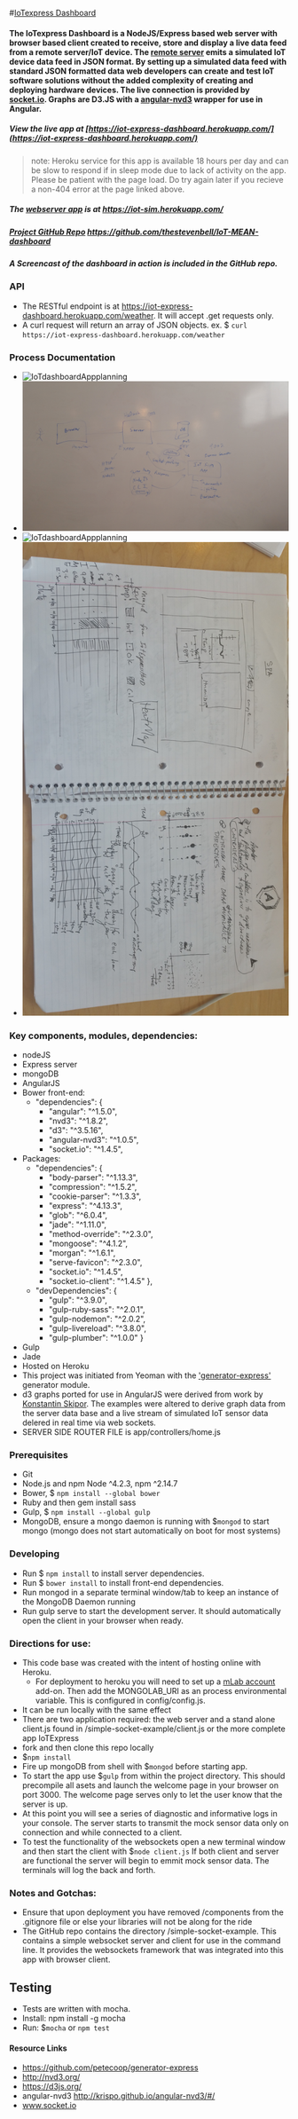 #[IoTexpress Dashboard](https://iot-express-dashboard.herokuapp.com/)
#### The IoTexpress Dashboard is a NodeJS/Express based web server with browser based client created to receive, store and display a live data feed from a remote server/IoT device.  The [remote server](https://iot-sim.herokuapp.com/) emits a simulated IoT device data feed in JSON format. By setting up a simulated data feed with standard JSON formatted data web developers can create and test IoT software solutions without the added complexity of creating and deploying hardware devices.  The live connection is provided by [socket.io](www.socket.io).  Graphs are D3.JS with a [angular-nvd3](http://krispo.github.io/angular-nvd3/#/) wrapper for use in Angular.

##### View the live app at [https://iot-express-dashboard.herokuapp.com/](https://iot-express-dashboard.herokuapp.com/)
>note: Heroku service for this app is available 18 hours per day and can be slow to respond if in sleep mode due to lack of activity on the app. Please be patient with the page load.  Do try again later if you recieve a non-404 error at the page linked above.
##### The [webserver app](https://iot-sim.herokuapp.com/) is at https://iot-sim.herokuapp.com/
##### [Project GitHub Repo](https://github.com/thestevenbell/IoT-MEAN-dashboard) https://github.com/thestevenbell/IoT-MEAN-dashboard
##### A Screencast of the dashboard in action is included in the GitHub repo.
### API
  - The RESTful endpoint is at https://iot-express-dashboard.herokuapp.com/weather.  It will accept .get requests only.
  - A curl request will return an array of JSON objects. ex. $ `curl https://iot-express-dashboard.herokuapp.com/weather`

### Process Documentation
- ![IoTdashboardAppplanning](/IoTdashplanning.jpg)
- ![IoTdashboardAppplanning](/IoTdashplanning2.jpg)
- ![IoTdashboardAppplanning](/IoTdashplanning3.jpg)
- ![IoTdashboardAppplanning](/IoTdashplanning4.jpg)

### Key components, modules,  dependencies:
- nodeJS
- Express server
- mongoDB
- AngularJS
- Bower front-end:
    - "dependencies": {
        - "angular": "^1.5.0",
        - "nvd3": "^1.8.2",
        - "d3": "^3.5.16",
        - "angular-nvd3": "^1.0.5",
        - "socket.io": "^1.4.5",
- Packages:
  - "dependencies": {
    - "body-parser": "^1.13.3",
    - "compression": "^1.5.2",
    - "cookie-parser": "^1.3.3",
    - "express": "^4.13.3",
    - "glob": "^6.0.4",
    - "jade": "^1.11.0",
    - "method-override": "^2.3.0",
    - "mongoose": "^4.1.2",
    - "morgan": "^1.6.1",
    - "serve-favicon": "^2.3.0",
    - "socket.io": "^1.4.5",
    - "socket.io-client": "^1.4.5"
    },
  - "devDependencies": {
      - "gulp": "^3.9.0",
      - "gulp-ruby-sass": "^2.0.1",
      - "gulp-nodemon": "^2.0.2",
      - "gulp-livereload": "^3.8.0",
      - "gulp-plumber": "^1.0.0"
     }
- Gulp
- Jade
- Hosted on Heroku
- This project was initiated from Yeoman with the ['generator-express'](https://github.com/petecoop/generator-express) generator module.
- d3 graphs ported for use in AngularJS were derived from work by [Konstantin Skipor](http://krispo.github.io/angular-nvd3/#/quickstart).
The examples were altered to derive graph data from the server data base and a live stream of simulated IoT sensor data delered in real
time via web sockets.
- SERVER SIDE ROUTER FILE is app/controllers/home.js


### Prerequisites
- Git
- Node.js and npm Node ^4.2.3, npm ^2.14.7
- Bower, $ `npm install --global bower`
- Ruby and then gem install sass
- Gulp, $ `npm install --global gulp`
- MongoDB, ensure a mongo daemon is running with $`mongod` to start mongo
(mongo does not start automatically on boot for most systems)

### Developing
- Run $ `npm install` to install server dependencies.
- Run $ `bower install` to install front-end dependencies.
- Run mongod in a separate terminal window/tab to keep an instance of the MongoDB Daemon running
- Run gulp serve to start the development server. It should automatically open the client in your browser when ready.


### Directions for use:
- This code base was created with the intent of hosting online with Heroku.
  - For deployment to heroku you will need to set up a [mLab account](https://elements.heroku.com/addons/mongolab) add-on.  Then add the MONGOLAB_URI as an process environmental variable.  This is configured in config/config.js.
- It can be run locally with the same effect
- There are two application required: the web server and a stand alone client.js
found in /simple-socket-example/client.js or the more complete app IoTExpress
- fork and then clone this repo locally
- $`npm install`
- Fire up mongoDB from shell with $`mongod` before starting app.
- To start the app use $`gulp` from within the project directory.  This should precompile
all asets and launch the welcome page in your browser on port 3000.  The welcome
page serves only to let the user know that the server is up.
- At this point you will see a series of diagnostic and informative
logs in your console. The server starts to transmit the mock sensor data only
on connection and while connected to a client.
- To test the functionality of the websockets open a new terminal window and then start the client with $`node client.js`
If both client and server are functional the server will begin to emmit mock
sensor data.  The terminals will log the back and forth.


### Notes and Gotchas:
- Ensure that upon deployment you have removed /components from the .gitignore file or else your libraries will not be along for the ride
- The GitHub repo contains the directory /simple-socket-example.  This contains a simple websocket server and client for use in the command line.  It provides the websockets framework that was integrated into this app with browser client.

## Testing
- Tests are written with mocha.
- Install: npm install -g mocha
- Run: $`mocha` or `npm test`

#### Resource Links
- https://github.com/petecoop/generator-express
- http://nvd3.org/
- https://d3js.org/
- angular-nvd3 http://krispo.github.io/angular-nvd3/#/
- www.socket.io

